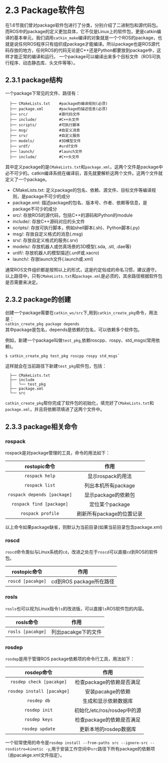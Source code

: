 # 2.3 Package软件包

在1.6节我们曾对package软件包进行了分类，分别介绍了二进制包和源代码包。而ROS中的package的定义更加具体，它不仅是Linux上的软件包，更是catkin编译的基本单元，我们调用`catkin_make`编译的对象就是一个个ROS的package，也就是说任何ROS程序只有组织成package才能编译。所以package也是ROS源代码存放的地方，任何ROS的代码无论是C++还是Python都要放到package中，这样才能正常的编译和运行。
一个package可以编译出来多个目标文件（ROS可执行程序、动态静态库、头文件等等）。

## 2.3.1 package结构

一个package下常见的文件、路径有：

```
  ├── CMakeLists.txt    #package的编译规则(必须)
  ├── package.xml       #package的描述信息(必须)
  ├── src/              #源代码文件
  ├── include/          #C++头文件
  ├── scripts/          #可执行脚本
  ├── msg/              #自定义消息
  ├── srv/              #自定义服务
  ├── models/           #3D模型文件
  ├── urdf/             #urdf文件
  ├── launch/           #launch文件
  ├── include/          #C++头文件
```

其中定义package的是`CMakeLists.txt`和`package.xml`，这两个文件是package中必不可少的。catkin编译系统在编译前，首先就要解析这两个文件。这两个文件就定义了一个package。

* CMakeLists.txt: 定义package的包名、依赖、源文件、目标文件等编译规则，是package不可少的成分
* package.xml: 描述package的包名、版本号、作者、依赖等信息，是package不可少的成分
* src/: 存放ROS的源代码，包括C++的源码和Python的module
* include/: 存放C++源码对应的头文件
* scripts/: 存放可执行脚本，例如shell脚本\(.sh\)、Python脚本\(.py\)
* msg/: 存放自定义格式的消息\(.msg\)
* srv/: 存放自定义格式的服务\(.srv\)
* models/: 存放机器人或仿真场景的3D模型\(.sda, .stl, .dae等\)
* urdf/: 存放机器人的模型描述\(.urdf或.xacro\)
* launch/: 存放launch文件\(.launch或.xml\)

通常ROS文件组织都是按照以上的形式，这是约定俗成的命名习惯，建议遵守。以上路径中，只有`CMakeLists.txt`和`package.xml`是必须的，其余路径根据软件包是否需要来决定。

## 2.3.2 package的创建

创建一个package需要在`catkin_ws/src`下,用到`catkin_create_pkg`命令，用法是：  
`catkin_create_pkg package depends`  
其中package是包名，depends是依赖的包名，可以依赖多个软件包。

例如，新建一个package叫做`test_pkg`,依赖roscpp、rospy、std\_msgs\(常用依赖\)。  
```bash
$ catkin_create_pkg test_pkg roscpp rospy std_msgs`
```
这样就会在当前路径下新建`test_pkg`软件包，包括：

      ├── CMakeLists.txt
      ├── include
      │   └── test_pkg
      ├── package.xml
      └── src

`catkin_create_pkg`帮你完成了软件包的初始化，填充好了`CMakeLists.txt`和`package.xml`，并且将依赖项填进了这两个文件中。

## 2.3.3 package相关命令

### rospack

rospack是对package管理的工具，命令的用法如下：

| rostopic命令 | 作用 |
| :---: | :---: |
| `rospack help` | 显示rospack的用法 |
| `rospack list` | 列出本机所有package |
| `rospack depends [package]` | 显示package的依赖包 |
| `rospack find [package]` | 定位某个package |
| `rospack profile` | 刷新所有package的位置记录 |

以上命令如果package缺省，则默认为当前目录\(如果当前目录包含package.xml\)

### roscd

`roscd`命令类似与Linux系统的`cd`，改进之处在于`roscd`可以直接`cd`到ROS的软件包。 

| rostopic命令 | 作用 |
| :---: | :---: |
| `roscd [pacakge]` | cd到ROS package所在路径 |

### rosls

`rosls`也可以视为Linux指令`ls`的改进版，可以直接`ls`ROS软件包的内容。

| rosls命令 | 作用 |
| :---: | :---: |
| `rosls [pacakge]` | 列出pacakge下的文件 |

### rosdep

`rosdep`是用于管理ROS package依赖项的命令行工具，用法如下：

| rosdep命令 | 作用 |
| :---: | :---: |
| `rosdep check [pacakge]` | 检查package的依赖是否满足 |
| `rosdep install [pacakge]` |安装pacakge的依赖 |
| `rosdep db` | 生成和显示依赖数据库 |
| `rosdep init` | 初始化/etc/ros/rosdep中的源 |
| `rosdep keys` | 检查package的依赖是否满足 |
| `rosdep update` | 更新本地的rosdep数据库 |

一个较常使用的命令是`rosdep install --from-paths src --ignore-src --rosdistro=kinetic -y`,用于安装工作空间中`src`路径下所有package的依赖项（由pacakge.xml文件指定）。
